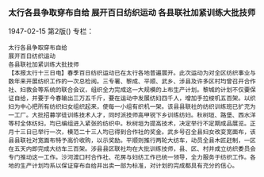 ### 太行各县争取穿布自给  展开百日纺织运动  各县联社加紧训练大批技师

1947-02-15
第2版()
专栏：

    太行各县争取穿布自给
    展开百日纺织运动
    各县联社加紧训练大批技师
    【本报太行十三日电】春季百日纺织运动已在太行各地普遍展开。此次运动为对全区纺织事业与数年来开展纺织工作的一次总检阅。三专署、黎成、平顺、武乡、涉县及许多区村均曾召开合作社、妇救会等系统的联合会议，组织全力完成这一大规模的上布生产计划。黎城的计划不仅要保证自给，并要于今春输出三万五千斤，要在运动中发展纺妇四千人，增加手拉梭机五百架。以织妇为中心把所有纺织妇女组织起来，使每一小组有织机一架。该县县联社的纺织训练班已扩充为一工厂。大批招募学徒训练技术人才，同时派技师高甲锐下乡训练纺妇。秋树垣、路堡、西水洋等村全体纺妇，均已编组进入紧张的纺织中。秋树垣为提高技术，决定举行不定期成品展览。正月十三日已举行一次，模范二十三人均已得到合作社的奖金。武乡号召全县妇女改变宽面布，该县县联社对宽面布特予高价收购，以示奖励。平顺则推行两轮大纺车，动员全县木匠赶制，一区在五天内即完成大纺车三百架。涉县县区联社均在大批训练技师，县、区、村并成立纺织委员会专门推动这一工作。沙河渡口村合作社、花房与妇纺工作已统一领导，全力服务于纺织工作。各地的生产计划均系以保证穿布自给并出卖一部为标准，对计划的完成都具有充分的信心。
